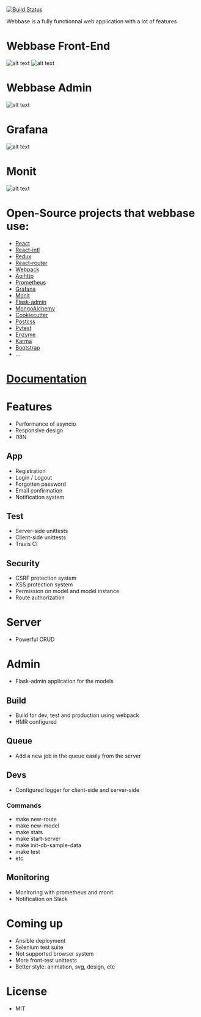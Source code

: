 [![Build Status](https://travis-ci.org/jf-parent/webbase.svg?branch=master)](https://travis-ci.org/jf-parent/webbase)

Webbase is a fully functionnal web application with a lot of features

# Webbase Front-End
![alt text](./documentation/screenshots/Webbase-front-end-1.png "Webbase-front-end-1")
![alt text](./documentation/screenshots/Webbase-front-end-2.png "Webbase-front-end-2")

# Webbase Admin
![alt text](./documentation/screenshots/Webbase-admin.png "Webbase-admin")

# Grafana
![alt text](./documentation/screenshots/Webbase-grafana.png "Webbase-grafana")

# Monit
![alt text](./documentation/screenshots/Webbase-monit.png "Webbase-monit")

# Open-Source projects that webbase use:

* [React](https://github.com/facebook/react)
* [React-intl](https://github.com/yahoo/react-intl)
* [Redux](https://github.com/reactjs/redux)
* [React-router](https://github.com/reactjs/react-router)
* [Webpack](https://github.com/webpack/webpack)
* [Aoihttp](https://github.com/KeepSafe/aiohttp)
* [Prometheus](https://github.com/prometheus/prometheus)
* [Grafana](https://github.com/grafana/grafana)
* [Monit](https://bitbucket.org/tildeslash/monit)
* [Flask-admin](https://github.com/flask-admin/flask-admin)
* [MongoAlchemy](https://github.com/jeffjenkins/MongoAlchemy)
* [Cookiecutter](https://github.com/audreyr/cookiecutter)
* [Postcss](https://github.com/postcss/postcss)
* [Pytest](https://github.com/pytest-dev/pytest)
* [Enzyme](https://github.com/airbnb/enzyme)
* [Karma](https://github.com/karma-runner/karma)
* [Bootstrap](https://github.com/twbs/bootstrap)
* ...

# [Documentation](./documentation)

# Features

* Performance of asyncio
* Responsive design
* I18N

## App

* Registration
* Login / Logout
* Forgotten password
* Email confirmation
* Notification system

## Test

* Server-side unittests
* Client-side unittests
* Travis CI

## Security

* CSRF protection system
* XSS protection system
* Permission on model and model instance
* Route authorization

# Server

* Powerful CRUD

# Admin

* Flask-admin application for the models

## Build

* Build for dev, test and production using webpack
* HMR configured

## Queue

* Add a new job in the queue easily from the server

## Devs

* Configured logger for client-side and server-side

### Commands

* make new-route
* make new-model
* make stats
* make start-server
* make init-db-sample-data
* make test
* etc

## Monitoring

* Monitoring with prometheus and monit
* Notification on Slack

# Coming up

* Ansible deployment
* Selenium test suite
* Not supported browser system
* More front-test unittests
* Better style: animation, svg, design, etc

# License

* MIT
